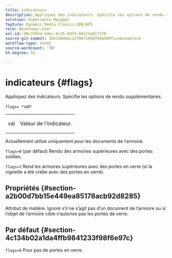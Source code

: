 ```yaml
---
title: indicateurs
description: Appliquez des indicateurs. Spécifie les options de rendu supplémentaires.
solution: Experience Manager
feature: Dynamic Media Classic,SDK/API
role: Developer,User
exl-id: d0c3f65e-2dec-4c35-8df4-8d111e81f3f0
source-git-commit: 3be1d948ac22f907169ef09b509f1cebceaec5c4
workflow-type: tm+mt
source-wordcount: '70'
ht-degree: 5%

---
```


# indicateurs {#flags}

Appliquez des indicateurs. Spécifie les options de rendu supplémentaires.

`flags= *`val`*`

<table id="simpletable_00B21BD9E47E4D2FB0042CB507431916"> 
 <tr class="strow"> 
  <td class="stentry"> <p><span class="varname"> val</span> </p> </td> 
  <td class="stentry"> <p>Valeur de l’indicateur. </p></td> 
 </tr> 
</table>

Actuellement utilisé uniquement pour les documents de l’armoire.

`flags=0` (par défaut) Rendu des armoires supérieures avec des portes solides.

`flags=1` Rend les armoires supérieures avec des portes en verre (si la vignette a été créée avec des portes en verre).

## Propriétés {#section-a2b00d7bb15e449ea85178acb92d8285}

Attribut de matière. Ignoré s’il ne s’agit pas d’un document de l’armoire ou si l’objet de l’armoire cible n’autorise pas les portes de verre.

## Par défaut {#section-4c134b02a1da4ffb9841233f98f6e97c}

`flags=0` Pour pas de portes en verre.
